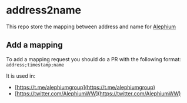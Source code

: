 # address2name

This repo store the mapping between address and name for [Alephium](alephium.org)

## Add a mapping

To add a mapping request you should do a PR with the following format: `address;timestamp;name`

It is used in:

- [https://t.me/alephiumgroup](https://t.me/alephiumgroup)
- [https://twitter.com/AlephiumWW](https://twitter.com/AlephiumWW)
